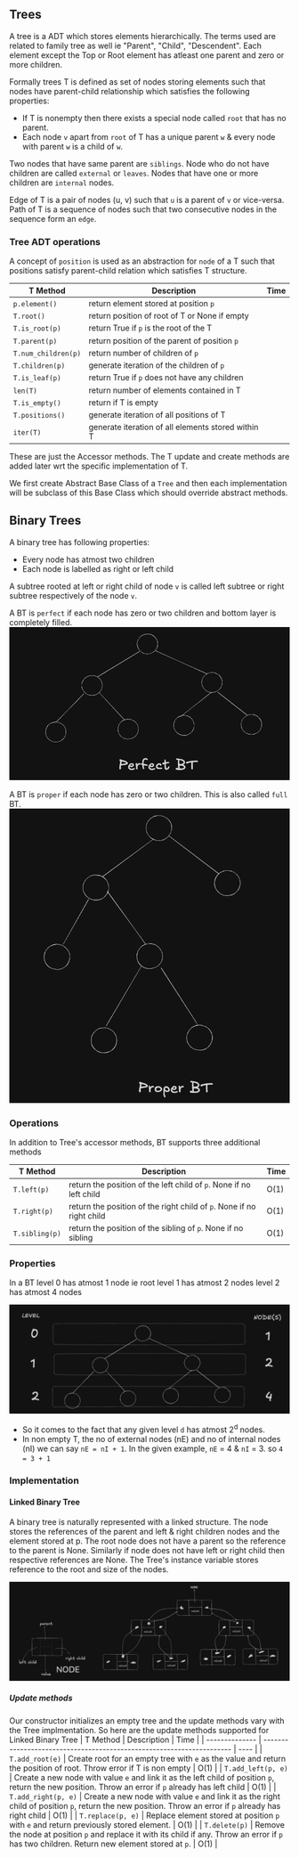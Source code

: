 ## Trees

A tree is a ADT which stores elements hierarchically. The terms used are related to family tree as well ie "Parent", "Child", "Descendent".
Each element except the Top or Root element has atleast one parent and zero or more children.

Formally trees T is defined as set of nodes storing elements such that nodes have parent-child relationship which satisfies the following properties:

- If T is nonempty then there exists a special node called `root` that has no parent.
- Each node `v` apart from `root` of T has a unique parent `w` & every node with parent `w` is a child of `w`.

Two nodes that have same parent are `siblings`. Node who do not have children are called `external` or `leaves`. Nodes that have one or more children are `internal` nodes.

Edge of T is a pair of nodes (u, v) such that `u` is a parent of `v` or vice-versa.
Path of T is a sequence of nodes such that two consecutive nodes in the sequence form an `edge`.

### Tree ADT operations

A concept of `position` is used as an abstraction for `node` of a T such that positions satisfy parent-child relation which satisfies T structure.

| T Method            | Description                                        | Time |
| ------------------- | -------------------------------------------------- | ---- |
| `p.element()`       | return element stored at position `p`              |      |
| `T.root()`          | return position of root of T or None if empty      |      |
| `T.is_root(p)`      | return True if `p` is the root of the T            |      |
| `T.parent(p)`       | return position of the parent of position `p`      |      |
| `T.num_children(p)` | return number of children of `p`                   |      |
| `T.children(p)`     | generate iteration of the children of `p`          |      |
| `T.is_leaf(p)`      | return True if `p` does not have any children      |      |
| `len(T)`            | return number of elements contained in T           |      |
| `T.is_empty()`      | return if T is empty                               |      |
| `T.positions()`     | generate iteration of all positions of T           |      |
| `iter(T)`           | generate iteration of all elements stored within T |      |

These are just the Accessor methods. The T update and create methods are added later wrt the specific implementation of T.

We first create Abstract Base Class of a `Tree` and then each implementation will be subclass of this Base Class which should override abstract methods.

## Binary Trees

A binary tree has following properties:

- Every node has atmost two children
- Each node is labelled as right or left child

A subtree rooted at left or right child of node `v` is called left subtree or right subtree respectively of the node `v`.

A BT is `perfect` if each node has zero or two children and bottom layer is completely filled.
![alt text](assets/image.png)

A BT is `proper` if each node has zero or two children. This is also called `full` BT.
![alt text](assets/image-1.png)

### Operations

In addition to Tree's accessor methods, BT supports three additional methods

| T Method       | Description                                                           | Time |
| -------------- | --------------------------------------------------------------------- | ---- |
| `T.left(p)`    | return the position of the left child of `p`. None if no left child   | O(1) |
| `T.right(p)`   | return the position of the right child of `p`. None if no right child | O(1) |
| `T.sibling(p)` | return the position of the sibling of `p`. None if no sibling         | O(1) |

### Properties

In a BT
level 0 has atmost 1 node ie root
level 1 has atmost 2 nodes
level 2 has atmost 4 nodes

![alt text](assets/image-2.png)

- So it comes to the fact that any given level `d` has atmost 2<sup>d</sup> nodes.
- In non empty T, the no of external nodes (nE) and no of internal nodes (nI) we can say `nE = nI + 1`. In the given example, `nE` = 4 & `nI` = 3. so `4 = 3 + 1`

### Implementation

#### Linked Binary Tree

A binary tree is naturally represented with a linked structure. The node stores the references of the parent and left & right children nodes and the element stored at p. The root node does not have a parent so the reference to the parent is None. Similarly if node does not have left or right child then respective references are None.
The Tree's instance variable stores reference to the root and size of the nodes.

![alt text](assets/image-3.png)

##### Update methods

Our constructor initializes an empty tree and the update methods vary with the Tree implmentation. So here are the update methods supported for Linked Binary Tree
| T Method | Description | Time |
| -------------- | --------------------------------------------------------------------- | ---- |
| `T.add_root(e)` | Create root for an empty tree with `e` as the value and return the position of root. Throw error if T is non empty | O(1) |
| `T.add_left(p, e)` | Create a new node with value `e` and link it as the left child of position `p`, return the new position. Throw an error if `p` already has left child | O(1) |
| `T.add_right(p, e)` | Create a new node with value `e` and link it as the right child of position `p`, return the new position. Throw an error if `p` already has right child | O(1) |
| `T.replace(p, e)` | Replace element stored at position `p` with `e` and return previously stored element. | O(1) |
| `T.delete(p)` | Remove the node at position `p` and replace it with its child if any. Throw an error if `p` has two children. Return new element stored at `p`. | O(1) |
